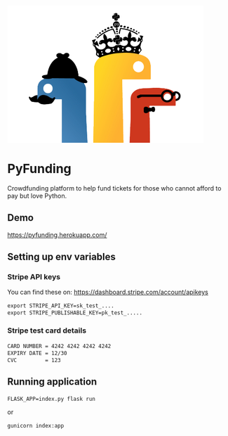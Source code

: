 ![alt text](https://github.com/DilwoarH/pyfunding/raw/master/static/images/pycon.png)

# PyFunding

Crowdfunding platform to help fund tickets for those who cannot afford to pay but love Python.

## Demo

https://pyfunding.herokuapp.com/

## Setting up env variables

### Stripe API keys

You can find these on: https://dashboard.stripe.com/account/apikeys

```
export STRIPE_API_KEY=sk_test_....
export STRIPE_PUBLISHABLE_KEY=pk_test_.....
```

### Stripe test card details

```
CARD NUMBER = 4242 4242 4242 4242
EXPIRY DATE = 12/30
CVC         = 123
```

## Running application

```
FLASK_APP=index.py flask run
```
or 
```
gunicorn index:app
```
